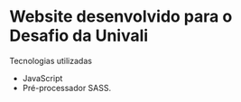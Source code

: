 # Website desenvolvido para o Desafio da Univali

 Tecnologias utilizadas

- JavaScript
- Pré-processador SASS.

